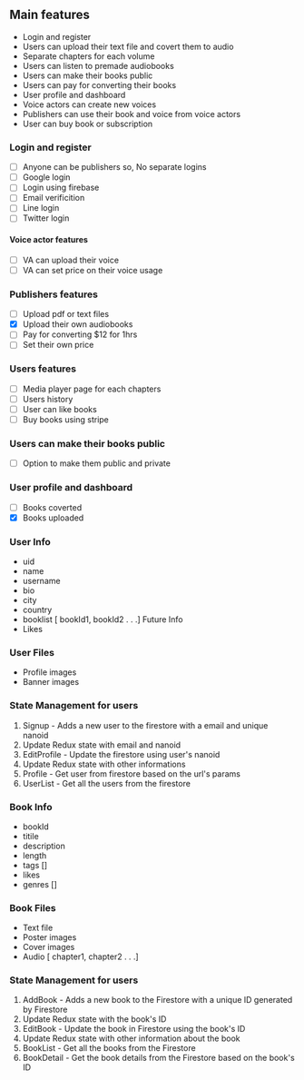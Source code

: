 ## Main features

- Login and register
- Users can upload their text file and covert them to audio
- Separate chapters for each volume
- Users can listen to premade audiobooks
- Users can make their books public
- Users can pay for converting their books
- User profile and dashboard
- Voice actors can create new voices
- Publishers can use their book and voice from voice actors
- User can buy book or subscription

### Login and register

- [ ] Anyone can be publishers so, No separate logins
- [ ] Google login
- [ ] Login using firebase
- [ ] Email verificition
- [ ] Line login
- [ ] Twitter login

#### Voice actor features

- [ ] VA can upload their voice
- [ ] VA can set price on their voice usage

### Publishers features

- [ ] Upload pdf or text files
- [x] Upload their own audiobooks
- [ ] Pay for converting $12 for 1hrs
- [ ] Set their own price

### Users features

- [ ] Media player page for each chapters
- [ ] Users history
- [ ] User can like books
- [ ] Buy books using stripe

### Users can make their books public

- [ ] Option to make them public and private

### User profile and dashboard

- [ ] Books coverted
- [x] Books uploaded

### User Info

- uid
- name
- username
- bio
- city
- country
- booklist [ bookId1, bookId2 . . .]
  Future Info
- Likes

### User Files

- Profile images
- Banner images

### State Management for users

1. Signup - Adds a new user to the firestore with a email and unique nanoid
2. Update Redux state with email and nanoid
3. EditProfile - Update the firestore using user's nanoid
4. Update Redux state with other informations
5. Profile - Get user from firestore based on the url's params
6. UserList - Get all the users from the firestore

### Book Info

- bookId
- titile
- description
- length
- tags []
- likes
- genres []

### Book Files

- Text file
- Poster images
- Cover images
- Audio [ chapter1, chapter2 . . .]

### State Management for users

1. AddBook - Adds a new book to the Firestore with a unique ID generated by Firestore
2. Update Redux state with the book's ID
3. EditBook - Update the book in Firestore using the book's ID
4. Update Redux state with other information about the book
5. BookList - Get all the books from the Firestore
6. BookDetail - Get the book details from the Firestore based on the book's ID
